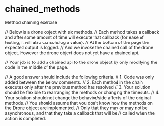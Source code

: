 # chained_methods
Method chaining exercise

// Below is a drone object with six methods.
// Each method takes a callback and after some amount of time will execute that callback (for ease of testing, it will also console.log a value).
// At the bottom of the page the expected output is logged.
// And we invoke the chained call of the drone object. However the drone object does not yet have a chained api.

// Your job is to add a chained api to the drone object by only modifying the code in the middle of the page.

// A good answer should include the following criteria.
// 1. Code was only added between the below comments.
// 2. Each method in the chain executes only after the previous method has resolved
// 3. Your solution should be flexible to rearranging the methods or changing the timeouts.
// 4. Your solution should not change the behavior/side affects of the original methods. 
//    You should assume that you don't know how the methods on the Drone object are implemented. 
//    Only that they may or may not be asynchronous, and that they take a callback that will be 
//    called when the action is completed.
